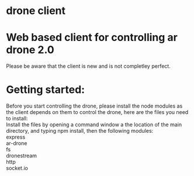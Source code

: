 # drone client
# Web based client for controlling ar drone 2.0
Please be aware that the client is new and is not completley perfect.
# Getting started:
Before you start controlling the drone, please install the node modules as the client depends on them to control the drone, here are the files you need to install:<br>
Install the files by opening a command window a the location of the main directory, and typing npm install, then the following modules:<br>
express<br>
ar-drone<br>
fs<br>
dronestream <br>
http <br>
socket.io <br>
